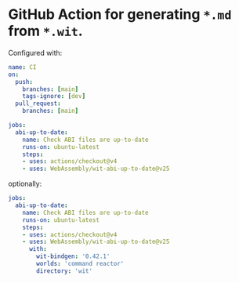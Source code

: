 # GitHub Action for generating `*.md` from `*.wit`.

Configured with:

```yml
name: CI
on:
  push:
    branches: [main]
    tags-ignore: [dev]
  pull_request:
    branches: [main]

jobs:
  abi-up-to-date:
    name: Check ABI files are up-to-date
    runs-on: ubuntu-latest
    steps:
    - uses: actions/checkout@v4
    - uses: WebAssembly/wit-abi-up-to-date@v25
```

optionally:

```yml
jobs:
  abi-up-to-date:
    name: Check ABI files are up-to-date
    runs-on: ubuntu-latest
    steps:
    - uses: actions/checkout@v4
    - uses: WebAssembly/wit-abi-up-to-date@v25
      with:
        wit-bindgen: '0.42.1'
        worlds: 'command reactor'
        directory: 'wit'
```
